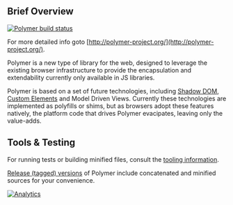 

## Brief Overview

[![Polymer build status](http://www.polymer-project.org/build/polymer-dev/status.png "Polymer build status")](http://build.chromium.org/p/client.polymer/waterfall)

For more detailed info goto [http://polymer-project.org/](http://polymer-project.org/).

Polymer is a new type of library for the web, designed to leverage the existing browser infrastructure to provide the encapsulation and extendability currently only available in JS libraries.

Polymer is based on a set of future technologies, including [Shadow DOM](http://w3c.github.io/webcomponents/spec/shadow/), [Custom Elements](http://w3c.github.io/webcomponents/spec/custom/) and Model Driven Views. Currently these technologies are implemented as polyfills or shims, but as browsers adopt these features natively, the platform code that drives Polymer evacipates, leaving only the value-adds.

## Tools & Testing

For running tests or building minified files, consult the [tooling information](https://www.polymer-project.org/resources/tooling-strategy.html).

[Release (tagged) versions](https://github.com/Polymer/polymer/releases) of Polymer include concatenated and minified sources for your convenience.

[![Analytics](https://ga-beacon.appspot.com/UA-39334307-2/Polymer/polymer/README)](https://github.com/igrigorik/ga-beacon)